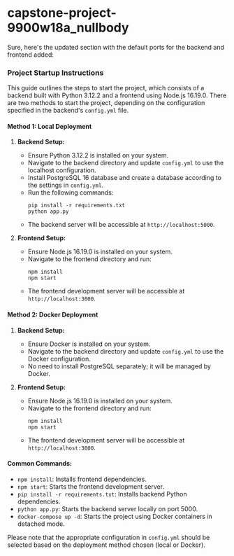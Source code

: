 # capstone-project-9900w18a_nullbody
Sure, here's the updated section with the default ports for the backend and frontend added:

### Project Startup Instructions

This guide outlines the steps to start the project, which consists of a backend built with Python 3.12.2 and a frontend using Node.js 16.19.0. There are two methods to start the project, depending on the configuration specified in the backend's `config.yml` file.

#### Method 1: Local Deployment

1. **Backend Setup:**
   - Ensure Python 3.12.2 is installed on your system.
   - Navigate to the backend directory and update `config.yml` to use the localhost configuration.
   - Install PostgreSQL 16 database and create a database according to the settings in `config.yml`.
   - Run the following commands:
     ```shell
     pip install -r requirements.txt
     python app.py
     ```
   - The backend server will be accessible at `http://localhost:5000`.

2. **Frontend Setup:**
   - Ensure Node.js 16.19.0 is installed on your system.
   - Navigate to the frontend directory and run:
     ```shell
     npm install
     npm start
     ```
   - The frontend development server will be accessible at `http://localhost:3000`.

#### Method 2: Docker Deployment

1. **Backend Setup:**
   - Ensure Docker is installed on your system.
   - Navigate to the backend directory and update `config.yml` to use the Docker configuration.
   - No need to install PostgreSQL separately; it will be managed by Docker.

2. **Frontend Setup:**
   - Ensure Node.js 16.19.0 is installed on your system.
   - Navigate to the frontend directory and run:
     ```shell
     npm install
     npm start
     ```
   - The frontend development server will be accessible at `http://localhost:3000`.

#### Common Commands:

- `npm install`: Installs frontend dependencies.
- `npm start`: Starts the frontend development server.
- `pip install -r requirements.txt`: Installs backend Python dependencies.
- `python app.py`: Starts the backend server locally on port 5000.
- `docker-compose up -d`: Starts the project using Docker containers in detached mode.

Please note that the appropriate configuration in `config.yml` should be selected based on the deployment method chosen (local or Docker).